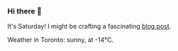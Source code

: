 ### Hi there :wave:

It's Saturday! I might be crafting a fascinating [blog post](https://www.benjaminwuethrich.dev).

Weather in Toronto: sunny, at -14°C.
